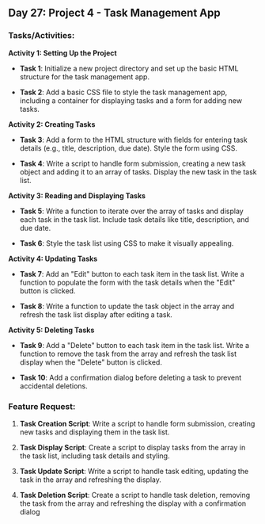 ## Day 27: Project 4 - Task Management App

### Tasks/Activities:

**Activity 1: Setting Up the Project**

- **Task 1**: Initialize a new project directory and set up the basic HTML structure for the task management app.

- **Task 2**: Add a basic CSS file to style the task management app, including a container for displaying tasks and a form for adding new tasks.

**Activity 2: Creating Tasks**

- **Task 3**: Add a form to the HTML structure with fields for entering task details (e.g., title, description, due date). Style the form using CSS.

- **Task 4**: Write a script to handle form submission, creating a new task object and adding it to an array of tasks. Display the new task in the task list.

**Activity 3: Reading and Displaying Tasks**

- **Task 5**: Write a function to iterate over the array of tasks and display each task in the task list. Include task details like title, description, and due date.

- **Task 6**: Style the task list using CSS to make it visually appealing.

**Activity 4: Updating Tasks**

- **Task 7**: Add an "Edit" button to each task item in the task list. Write a function to populate the form with the task details when the "Edit" button is clicked.

- **Task 8**: Write a function to update the task object in the array and refresh the task list display after editing a task.

**Activity 5: Deleting Tasks**

- **Task 9**: Add a "Delete" button to each task item in the task list. Write a function to remove the task from the array and refresh the task list display when the "Delete" button is clicked.

- **Task 10**: Add a confirmation dialog before deleting a task to prevent accidental deletions.

### Feature Request:

1. **Task Creation Script**: Write a script to handle form submission, creating new tasks and displaying them in the task list.

2. **Task Display Script**: Create a script to display tasks from the array in the task list, including task details and styling.

3. **Task Update Script**: Write a script to handle task editing, updating the task in the array and refreshing the display.

4. **Task Deletion Script**: Create a script to handle task deletion, removing the task from the array and refreshing the display with a confirmation dialog